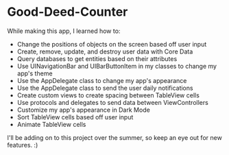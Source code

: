 # Good-Deed-Counter

While making this app, I learned how to:
- Change the positions of objects on the screen based off user input
- Create, remove, update, and destroy user data with Core Data
- Query databases to get entities based on their attributes 
- Use UINavigationBar and UIBarButtonItem in my classes to change my app's theme 
- Use the AppDelegate class to change my app's appearance 
- Use the AppDelegate class to send the user daily notifications
- Create custom views to create spacing between TableView cells
- Use protocols and delegates to send data between ViewControllers
- Customize my app's appearance in Dark Mode
- Sort TableView cells based off user input
- Animate TableView cells

I'll be adding on to this project over the summer, so keep an eye out for new features. :)
